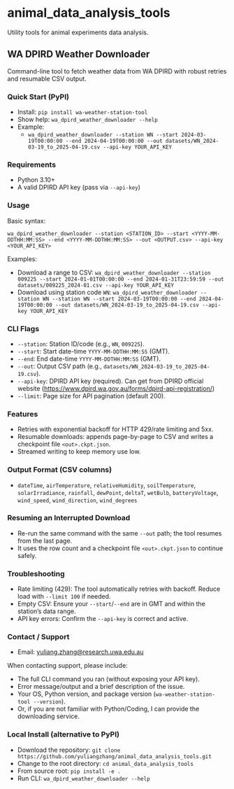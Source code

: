 # animal_data_analysis_tools
Utility tools for animal experiments data analysis.

## WA DPIRD Weather Downloader
Command-line tool to fetch weather data from WA DPIRD with robust retries and resumable CSV output.

### Quick Start (PyPI)
- Install: `pip install wa-weather-station-tool`
- Show help: `wa_dpird_weather_downloader --help`
- Example:
  - `wa_dpird_weather_downloader --station WN --start 2024-03-19T00:00:00 --end 2024-04-19T00:00:00 --out datasets/WN_2024-03-19_to_2025-04-19.csv --api-key YOUR_API_KEY`

### Requirements
- Python 3.10+
- A valid DPIRD API key (pass via `--api-key`)

### Usage
Basic syntax:

`wa_dpird_weather_downloader --station <STATION_ID> --start <YYYY-MM-DDTHH:MM:SS> --end <YYYY-MM-DDTHH:MM:SS> --out <OUTPUT.csv> --api-key <YOUR_API_KEY>`

Examples:
- Download a range to CSV:
  `wa_dpird_weather_downloader --station 009225 --start 2024-01-01T00:00:00 --end 2024-01-31T23:59:59 --out datasets/009225_2024-01.csv --api-key YOUR_API_KEY`
- Download using station code `WN`:
  `wa_dpird_weather_downloader --station WN --station WN --start 2024-03-19T00:00:00 --end 2024-04-19T00:00:00 --out datasets/WN_2024-03-19_to_2025-04-19.csv --api-key YOUR_API_KEY`

### CLI Flags
- `--station`: Station ID/code (e.g., `WN`, `009225`).
- `--start`: Start date-time `YYYY-MM-DDTHH:MM:SS` (GMT).
- `--end`: End date-time `YYYY-MM-DDTHH:MM:SS` (GMT).
- `--out`: Output CSV path (e.g., `datasets/WN_2024-03-19_to_2025-04-19.csv`).
- `--api-key`: DPIRD API key (required). Can get from DPIRD official website (https://www.dpird.wa.gov.au/forms/dpird-api-registration/)
- `--limit`: Page size for API pagination (default 200).

### Features
- Retries with exponential backoff for HTTP 429/rate limiting and 5xx.
- Resumable downloads: appends page-by-page to CSV and writes a checkpoint file `<out>.ckpt.json`.
- Streamed writing to keep memory use low.

### Output Format (CSV columns)
- `dateTime`, `airTemperature`, `relativeHumidity`, `soilTemperature`, `solarIrradiance`,
  `rainfall`, `dewPoint`, `deltaT`, `wetBulb`, `batteryVoltage`, `wind_speed`,
  `wind_direction`, `wind_degrees`

### Resuming an Interrupted Download
- Re-run the same command with the same `--out` path; the tool resumes from the last page.
- It uses the row count and a checkpoint file `<out>.ckpt.json` to continue safely.

### Troubleshooting
- Rate limiting (429): The tool automatically retries with backoff. Reduce load with `--limit 100` if needed.
- Empty CSV: Ensure your `--start`/`--end` are in GMT and within the station’s data range.
- API key errors: Confirm the `--api-key` is correct and active.

### Contact / Support
- Email: yuliang.zhang@research.uwa.edu.au

When contacting support, please include:
- The full CLI command you ran (without exposing your API key).
- Error message/output and a brief description of the issue.
- Your OS, Python version, and package version (`wa-weather-station-tool --version`).
- Or, if you are not familiar with Python/Coding, I can provide the downloading service.

### Local Install (alternative to PyPI)
- Download the repository: `git clone https://github.com/yuliangzhang/animal_data_analysis_tools.git`
- Change to the root directory: `cd animal_data_analysis_tools`
- From source root: `pip install -e .`
- Run CLI: `wa_dpird_weather_downloader --help`

<!-- Maintainer notes (hidden from typical users)
Build: python -m build
Upload to PyPI: twine upload dist/* (user: __token__)
-->
